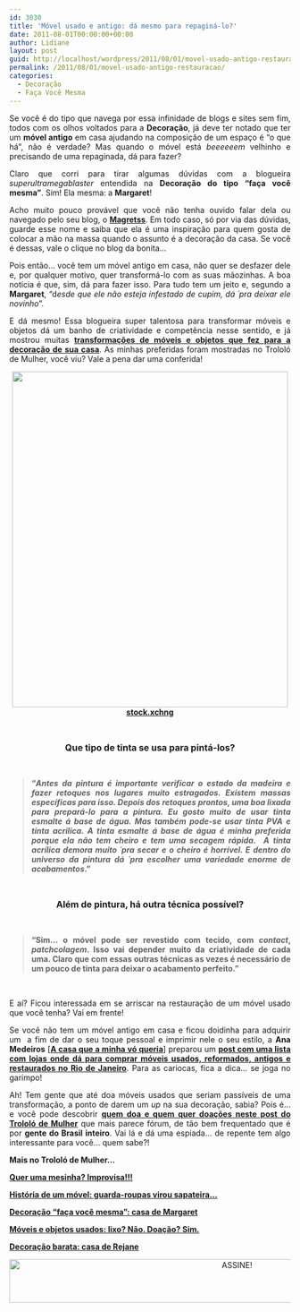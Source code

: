 ```yaml
---
id: 3030
title: 'Móvel usado e antigo: dá mesmo para repaginá-lo?'
date: 2011-08-01T00:00:00+00:00
author: Lidiane
layout: post
guid: http://localhost/wordpress/2011/08/01/movel-usado-antigo-restauracao/
permalink: /2011/08/01/movel-usado-antigo-restauracao/
categories:
  - Decoração
  - Faça Você Mesma
---
```

<p style="text-align: justify;">
  Se você é do tipo que navega por essa infinidade de blogs e sites sem fim, todos com os olhos voltados para a <strong>Decoração</strong>, já deve ter notado que ter um <strong>móvel antigo</strong> em casa ajudando na composição de um espaço é “o que há”, não é verdade? Mas quando o móvel está <em>beeeeeem</em> velhinho e precisando de uma repaginada, dá para fazer?
</p>

<p style="text-align: justify;" align="justify">
  Claro que corri para tirar algumas dúvidas com a blogueira <em>superultramegablaster</em> entendida na <strong>Decoração do tipo “faça você mesma”</strong>. Sim! Ela mesma: a <strong>Margaret</strong>!
</p>

<!--more-->

<p align="justify">
  Acho muito pouco provável que você não tenha ouvido falar dela ou navegado pelo seu blog, o <strong><a href="http://www.margaretss.com.br/" target="_blank">Magretss</a></strong>. Em todo caso, só por via das dúvidas, guarde esse nome e saiba que ela é uma inspiração para quem gosta de colocar a mão na massa quando o assunto é a decoração da casa. Se você é dessas, vale o clique no blog da bonita…
</p>

<p align="justify">
  Pois então… você tem um móvel antigo em casa, não quer se desfazer dele e, por qualquer motivo, quer transformá-lo com as suas mãozinhas. A boa notícia é que, sim, dá para fazer isso. Para tudo tem um jeito e, segundo a <strong>Margaret</strong>, “d<em>esde que ele não esteja infestado de cupim, dá ´pra deixar ele novinho</em>”.
</p>

<p align="justify">
  E dá mesmo! Essa blogueira super talentosa para transformar móveis e objetos dá um banho de criatividade e competência nesse sentido, e já mostrou muitas <strong><a href="http://www.trololodemulher.com.br/2011/05/09/decoracao-reciclagem/">transformações de móveis e objetos que fez para a decoração de sua casa</a></strong>. As minhas preferidas foram mostradas no Trololó de Mulher, você viu? Vale a pena dar uma conferida!
</p>

<p align="center">
  <a href="http://www.trololodemulher.com.br/blog/wp-content/uploads/2011/07/moves-antigos-usados-restauracao.jpg"><img class="alignnone size-full wp-image-6690" title="móves antigos usados restauração" src="http://www.trololodemulher.com.br/blog/wp-content/uploads/2011/07/moves-antigos-usados-restauracao.jpg" alt="" width="494" height="600" /></a><br /> <strong><a href="http://www.sxc.hu/" target="_blank">stock.xchng</a></strong>
</p>

&nbsp;

<p align="center">
  <strong><span style="font-size: medium;">Que tipo de tinta se usa para pintá-los?</span></strong>
</p>

&nbsp;

> <p align="justify">
>   <strong>“<em>Antes da pintura é importante verificar o estado da madeira e fazer retoques nos lugares muito estragados. Existem massas específicas para isso. Depois dos retoques prontos, uma boa lixada para prepará-lo para a pintura. Eu gosto muito de usar tinta esmalte á base de água. Mas também pode-se usar tinta PVA e tinta acrilica. A tinta esmalte á base de água é minha preferida porque ela não tem cheiro e tem uma secagem rápida.  A tinta acrílica demora muito ´pra secar e o cheiro é horrível. E dentro do universo da pintura dá ´pra escolher uma variedade enorme de acabamentos</em>.”</strong>
> </p>

&nbsp;

<p align="center">
  <strong><span style="font-size: medium;">Além de pintura, há outra técnica possível?</span></strong>
</p>

&nbsp;

> <p align="justify">
>   <strong>“Sim&#8230; o móvel pode ser revestido com tecido, com <em>contact</em>, <em>patchcolagem</em>. Isso vai depender muito da criatividade de cada uma. Claro que com essas outras técnicas as vezes é necessário de um pouco de tinta para deixar o acabamento perfeito.”</strong>
> </p>

&nbsp;

<p align="justify">
  E aí? Ficou interessada em se arriscar na restauração de um móvel usado que você tenha? Vai em frente!
</p>

<p align="justify">
  Se você não tem um móvel antigo em casa e ficou doidinha para adquirir um  a fim de dar o seu toque pessoal e imprimir nele o seu estilo, a <strong>Ana Medeiros</strong> [<strong><a href="http://www.acasaqueaminhavoqueria.com/" target="_blank">A casa que a minha vó queria</a></strong>] preparou um <strong><a href="http://www.acasaqueaminhavoqueria.com/?p=2486" target="_blank">post com uma lista com lojas onde dá para comprar móveis usados, reformados, antigos e restaurados no Rio de Janeiro</a></strong>. Para as cariocas, fica a dica… se joga no garimpo!
</p>

<p align="justify">
  Ah! Tem gente que até doa móveis usados que seriam passíveis de uma transformação, a ponto de darem um <em>up</em> na sua decoração, sabia? Pois é… e você pode descobrir <strong><a href="http://www.trololodemulher.com.br/2009/06/28/moveis-objetos-usados-doacao/">quem doa e quem quer doações neste post do Trololó de Mulher</a></strong> que mais parece fórum, de tão bem frequentado que é por <strong>gente do Brasil inteiro</strong>. Vai lá e dá uma espiada… de repente tem algo interessante para você… quem sabe?!
</p>

<p align="justify">
  <strong>Mais no Trololó de Mulher…</strong>
</p>

<p align="justify">
  <strong><a href="http://www.trololodemulher.com.br/2011/07/12/decoracao-faca-voce-mesma-2/">Quer uma mesinha? Improvisa!!!</a></strong>
</p>

<p align="justify">
  <strong><a href="http://www.trololodemulher.com.br/2011/06/02/decoracao-faca-voce-mesma/">História de um móvel: guarda-roupas virou sapateira…</a></strong>
</p>

<p align="justify">
  <strong><a href="http://www.trololodemulher.com.br/2011/05/09/decoracao-reciclagem/">Decoração “faça você mesma”: casa de Margaret</a></strong>
</p>

<p align="justify">
  <strong><a href="http://www.trololodemulher.com.br/2009/06/28/moveis-objetos-usados-doacao/">Móveis e objetos usados: lixo? Não. Doação? Sim.</a></strong>
</p>

<p align="justify">
  <strong><a href="http://www.trololodemulher.com.br/2011/07/15/decoracao-barata/">Decoração barata: casa de Rejane</a></strong>
</p>

<p align="center">
  <a href="http://feedburner.google.com/fb/a/mailverify?uri=blogBichaFemea&loc=en_US" target="_blank"><img class="alignnone size-full wp-image-10439" src="http://www.trololodemulher.com.br/blog/wp-content/uploads/2014/09/ASSINE.png" alt="ASSINE!" width="800" height="78" /></a>
</p>
